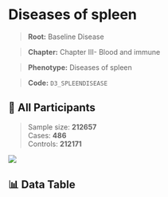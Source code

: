 # Diseases of spleen

> **Root:** Baseline Disease  

> **Chapter:** Chapter III- Blood and immune  

> **Phenotype:** Diseases of spleen  

> **Code:** `D3_SPLEENDISEASE`

## 🧪 All Participants  
> Sample size: **212657**  
> Cases: **486**  
> Controls: **212171**
<img src="/Sensitive/Figures/ALL/Incidence/D3_SPLEENDISEASE.png"/>

## 📊 Data Table
<CsvTableMRF src="/Sensitive/Data/ALL/Incidence/COX_D3_SPLEENDISEASE.csv"/>


